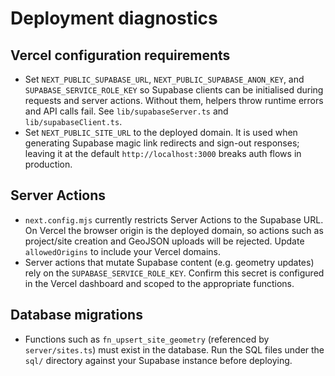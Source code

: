 # Deployment diagnostics

## Vercel configuration requirements
- Set `NEXT_PUBLIC_SUPABASE_URL`, `NEXT_PUBLIC_SUPABASE_ANON_KEY`, and `SUPABASE_SERVICE_ROLE_KEY` so Supabase clients can be initialised during requests and server actions. Without them, helpers throw runtime errors and API calls fail. See `lib/supabaseServer.ts` and `lib/supabaseClient.ts`.
- Set `NEXT_PUBLIC_SITE_URL` to the deployed domain. It is used when generating Supabase magic link redirects and sign-out responses; leaving it at the default `http://localhost:3000` breaks auth flows in production.

## Server Actions
- `next.config.mjs` currently restricts Server Actions to the Supabase URL. On Vercel the browser origin is the deployed domain, so actions such as project/site creation and GeoJSON uploads will be rejected. Update `allowedOrigins` to include your Vercel domains.
- Server actions that mutate Supabase content (e.g. geometry updates) rely on the `SUPABASE_SERVICE_ROLE_KEY`. Confirm this secret is configured in the Vercel dashboard and scoped to the appropriate functions.

## Database migrations
- Functions such as `fn_upsert_site_geometry` (referenced by `server/sites.ts`) must exist in the database. Run the SQL files under the `sql/` directory against your Supabase instance before deploying.
